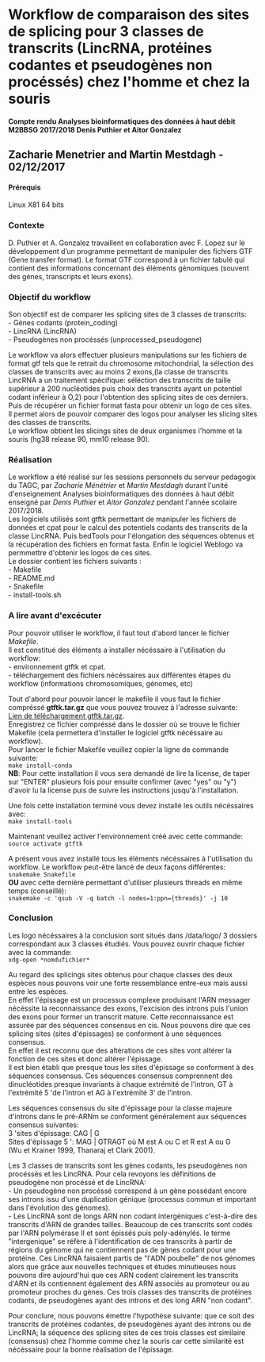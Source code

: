 # Workflow de comparaison des sites de splicing pour 3 classes de transcrits (LincRNA, protéines codantes et pseudogènes non procéssés) chez l'homme et chez la souris 

#### Compte rendu Analyses bioinformatiques des données à haut débit M2BBSG 2017/2018 Denis Puthier et Aitor Gonzalez

## Zacharie Menetrier and Martin Mestdagh - 02/12/2017

#### Prérequis
Linux X81 64 bits

### Contexte
  
D. Puthier et A. Gonzalez travaillent en collaboration avec F. Lopez sur le développement d’un programme permettant de manipuler des fichiers GTF (Gene transfer format). Le format GTF correspond à un fichier tabulé qui contient des informations concernant des éléments génomiques (souvent des gènes, transcripts et leurs exons).
  

### Objectif du workflow
  
Son objectif est de comparer les splicing sites de 3 classes de transcrits:  
	- Gènes codants (protein_coding)  
	- LincRNA (LincRNA)  
	- Pseudogènes non procéssés (unprocessed_pseudogene)  
  
Le workflow va alors effectuer plusieurs manipulations sur les fichiers de format gtf tels que le retrait du chromosome mitochondrial, la sélection des classes de transcrits avec au moins 2 exons,(la classe de transcrits LincRNA a un traitement spécifique: séléction des transcrits de taille supérieur à 200 nucléotides puis choix des transcrits ayant un potentiel codant inférieur à O,2) pour l'obtention des splicing sites de ces derniers. Puis de récupérer un fichier format fasta pour obtenir un logo de ces sites.  
Il permet alors de pouvoir comparer des logos pour analyser les slicing sites des classes de transcrits.  
Le workflow obtient les slicings sites de deux organismes l'homme et la souris (hg38 release 90, mm10 release 90).  


### Réalisation
Le workflow a été réalisé sur les sessions personnels du serveur pedagogix du TAGC, par _Zacharie Ménétrier_ et _Martin Mestdagh_ durant l'unité d'enseignement Analyses bioinformatiques des données à haut débit enseigné par _Denis Puthier_ et _Aitor Gonzalez_ pendant l'année scolaire 2017/2018.  
Les logiciels utilisés sont gtftk permettant de manipuler les fichiers de données et cpat pour le calcul des potentiels codants des transcrits de la classe LincRNA. Puis bedTools pour l'élongation des séquences obtenus et la récupération des fichiers en format fasta.  Enfin le logiciel Weblogo va permmettre d'obtenir les logos de ces sites.  
Le dossier contient les fichiers suivants :  
	- Makefile  
	- README.md  
	- Snakefile  
	- install-tools.sh  

### A lire avant d'excécuter
Pour pouvoir utiliser le workflow, il faut tout d'abord lancer le fichier *Makefile*.  
Il est constitué des éléments a installer nécéssaire à l'utilisation du workflow:  
	- environnement gtftk et cpat.  
	- téléchargement des fichiers nécéssaires aux différentes étapes du workflow (informations chromosomiques, génomes, etc)  
	
Tout d'abord pour pouvoir lancer le makefile il vous faut le fichier compréssé **gtftk.tar.gz** que vous pouvez trouvez à l'adresse suivante:  
[Lien de téléchargement gtftk.tar.gz](https://ametice.univ-amu.fr/mod/resource/view.php?id=773969).  
Enregistrez ce fichier compréssé dans le dossier où se trouve le fichier Makefile (cela permettera d'installer le logiciel gtftk nécéssaire au workflow).  
Pour lancer le fichier Makefile veuillez copier la ligne de commande suivante:  
	`make install-conda`  
	**NB**: Pour cette installation il vous sera demandé de lire la license, de taper sur "ENTER" plusieurs fois pour ensuite confirmer (avec "yes" ou "y") d'avoir lu la license puis de suivre les instructions jusqu'à l'installation.  

Une fois cette installation terminé vous devez installé les outils nécéssaires avec:  
	`make install-tools`  

Maintenant veuillez activer l'environnement créé avec cette commande:  
	`source activate gtftk`  

A présent vous avez installé tous les éléments nécéssaires à l'utilisation du workflow. Le workflow peut-être lancé de deux façons différentes:  
	`snakemake Snakefile`  
**OU** avec cette dernière permettant d'utiliser plusieurs threads en même temps (conseillé):  
	`snakemake -c 'qsub -V -q batch -l nodes=1:ppn={threads}' -j 10`  


### Conclusion
Les logo nécéssaires à la conclusion sont situés dans /data/logo/
3 dossiers correspondant aux 3 classes étudiés.
Vous pouvez ouvrir chaque fichier avec la commande:  
	`xdg-open *nomdufichier*`  

Au regard des splicings sites obtenus pour chaque classes des deux espèces nous pouvons voir une forte ressemblance entre-eux mais aussi entre les espèces.  
En effet l'épissage est un processus complexe produisant l'ARN messager nécéssite la reconnaissance des exons, l'excision des introns puis l'union des exons pour former un transcrit mature. Cette reconnaissance est assurée par des séquences consensus en cis. Nous pouvons dire que ces splicing sites (sites d'épissages) se conforment à une séquences consensus.  
En effet il est reconnu que des altérations de ces sites vont altérer la fonction de ces sites et donc altérer l'épissage.  
Il est bien établi que presque tous les sites d'épissage se conforment à des séquences consensus. Ces séquences consensus comprennent des dinucléotides presque invariants à chaque extrémité de l'intron, GT à l'extrémité 5 'de l'intron et AG à l'extrémité 3' de l'intron.  

Les séquences consensus du site d'épissage pour la classe majeure d'introns dans le pré-ARNm se conforment généralement aux séquences consensus suivantes:  
3 'sites d'épissage: CAG | G  
Sites d'épissage 5 ': MAG | GTRAGT où M est A ou C et R est A ou G  
(Wu et Krainer 1999, Thanaraj et Clark 2001).  

Les 3 classes de transcrits sont les gènes codants, les pseudogènes non procéssés et les LincRNA. Pour cela revoyons les définitions de pseudogène non procéssé et de LincRNA:  
	- Un pseudogène non procéssé correspond à un gène possédant encore ses introns issu d'une duplication génique (processus commun et important dans l'évolution des génomes).  
	- Les LincRNA sont de longs ARN non codant intergéniques c'est-à-dire des transcrits d'ARN de grandes tailles. Beaucoup de ces transcrits sont codés par l'ARN polymérase II et sont épissés puis poly-adénylés. le terme "intergenique" se réfère à l'identification de ces transcrits à partir de régions du génome qui ne contiennent pas de gènes codant pour une protéine. Ces LincRNA faisaient partis de "l'ADN poubelle" de nos génomes alors que grâce aux nouvelles techniques et études minutieuses nous pouvons dire aujourd'hui que ces ARN codent clairement les transcrits d'ARN et ils contiennent également des ARN associés au promoteur ou au promoteur proches du gènes.
Ces trois classes des transcrits de protéines codants, de pseudogènes ayant des introns et des long ARN "non codant".  

Pour conclure, nous pouvons émettre l'hypothèse suivante: que ce soit des transcrits de protéines codantes, de pseudogènes ayant des introns ou de LincRNA; la séquence des splicing sites de ces trois classes est similaire (consensus) chez l'homme comme chez la souris car cette similarité est nécéssaire pour la bonne réalisation de l'épissage.  
